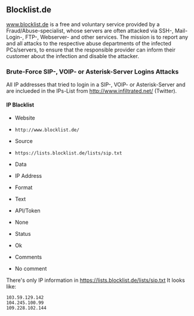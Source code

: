 ## Blocklist.de

www.blocklist.de is a free and voluntary service provided by a
Fraud/Abuse-specialist, whose servers are often attacked via SSH-, Mail-Login-,
FTP-, Webserver- and other services. 
The mission is to report any and all attacks to the respective abuse departments
of the infected PCs/servers, to ensure that the responsible provider can inform
their customer about the infection and disable the attacker. 

### Brute-Force SIP-, VOIP- or Asterisk-Server Logins Attacks

All IP addresses that tried to login in a SIP-, VOIP- or Asterisk-Server and are
inclueded in the IPs-List from http://www.infiltrated.net/ (Twitter).

#### IP Blacklist
>
* Website
 - `http://www.blocklist.de/`
* Source
 - `https://lists.blocklist.de/lists/sip.txt`
* Data
 - IP Address
* Format
 - Text
* API/Token
 - None
* Status
 - Ok
* Comments
 - No comment

There's only IP information in https://lists.blocklist.de/lists/sip.txt
It looks like:

	103.59.129.142
	104.245.100.99
	109.228.102.144